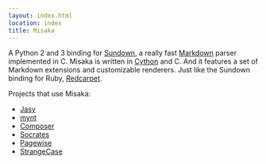 ```yaml
---
layout: index.html
location: index
title: Misaka
---
```


A Python 2 and 3 binding for [Sundown][], a really fast [Markdown][] parser
implemented in C. Misaka is written in [Cython][] and C. And it features a set
of Markdown extensions and customizable renderers. Just like the Sundown binding
for Ruby, [Redcarpet][].

[Sundown]: https://github.com/FSX/sundown
[Markdown]: http://en.wikipedia.org/wiki/Markdown
[Cython]: http://cython.org/
[Redcarpet]: https://github.com/vmg/redcarpet


Projects that use Misaka:

 - [Jasy](https://github.com/zynga/jasy)
 - [mynt](https://github.com/Anomareh/mynt)
 - [Composer](https://github.com/shazow/composer)
 - [Socrates](https://github.com/honza/socrates)
 - [Pagewise](https://bitbucket.org/ainm/pagewise/overview)
 - [StrangeCase](https://github.com/colinta/StrangeCase)
